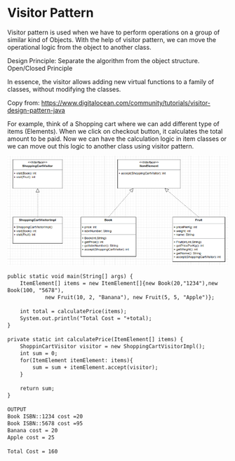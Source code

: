 # Visitor Pattern
Visitor pattern is used when we have to perform operations on a group of similar kind of Objects.
With the help of visitor pattern, we can move the operational logic from the object to another class.

Design Principle: Separate the algorithm from the object structure. Open/Closed Principle

In essence, the visitor allows adding new virtual functions to a family of classes, without modifying the classes.

Copy from: https://www.digitalocean.com/community/tutorials/visitor-design-pattern-java  

For example, think of a Shopping cart where we can add different type of items (Elements). 
When we click on checkout button, it calculates the total amount to be paid. Now we can have the calculation logic 
in item classes or we can move out this logic to another class using visitor pattern.

![img.png](src/images/img.png)


```
public static void main(String[] args) {
    ItemElement[] items = new ItemElement[]{new Book(20,"1234"),new Book(100, "5678"),
            new Fruit(10, 2, "Banana"), new Fruit(5, 5, "Apple")};

    int total = calculatePrice(items);
    System.out.println("Total Cost = "+total);
}

private static int calculatePrice(ItemElement[] items) {
    ShoppinCartVisitor visitor = new ShoppingCartVisitorImpl();
    int sum = 0;
    for(ItemElement itemElement: items){
        sum = sum + itemElement.accept(visitor);
    }

    return sum;
}

OUTPUT
Book ISBN::1234 cost =20
Book ISBN::5678 cost =95
Banana cost = 20
Apple cost = 25

Total Cost = 160

```
